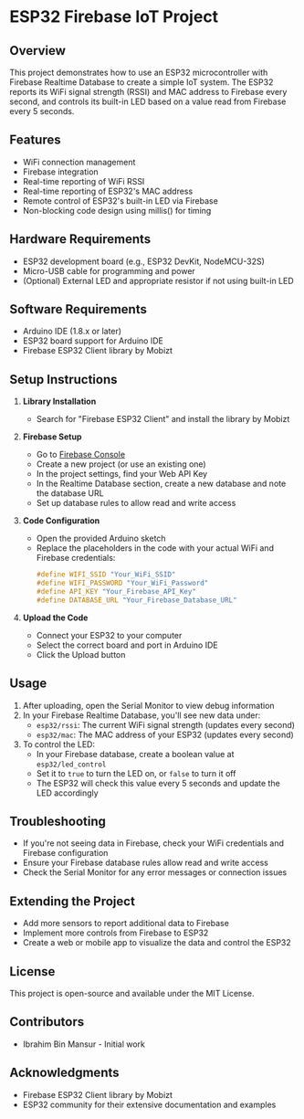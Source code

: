 # ESP32 Firebase IoT Project

## Overview

This project demonstrates how to use an ESP32 microcontroller with Firebase Realtime Database to create a simple IoT system. The ESP32 reports its WiFi signal strength (RSSI) and MAC address to Firebase every second, and controls its built-in LED based on a value read from Firebase every 5 seconds.

## Features

- WiFi connection management
- Firebase integration
- Real-time reporting of WiFi RSSI
- Real-time reporting of ESP32's MAC address
- Remote control of ESP32's built-in LED via Firebase
- Non-blocking code design using millis() for timing

## Hardware Requirements

- ESP32 development board (e.g., ESP32 DevKit, NodeMCU-32S)
- Micro-USB cable for programming and power
- (Optional) External LED and appropriate resistor if not using built-in LED

## Software Requirements

- Arduino IDE (1.8.x or later)
- ESP32 board support for Arduino IDE
- Firebase ESP32 Client library by Mobizt

## Setup Instructions

1. **Library Installation**
   - Search for "Firebase ESP32 Client" and install the library by Mobizt

2. **Firebase Setup**
   - Go to [Firebase Console](https://console.firebase.google.com/)
   - Create a new project (or use an existing one)
   - In the project settings, find your Web API Key
   - In the Realtime Database section, create a new database and note the database URL
   - Set up database rules to allow read and write access

3. **Code Configuration**
   - Open the provided Arduino sketch
   - Replace the placeholders in the code with your actual WiFi and Firebase credentials:
     ```cpp
     #define WIFI_SSID "Your_WiFi_SSID"
     #define WIFI_PASSWORD "Your_WiFi_Password"
     #define API_KEY "Your_Firebase_API_Key"
     #define DATABASE_URL "Your_Firebase_Database_URL"
     ```

4. **Upload the Code**
   - Connect your ESP32 to your computer
   - Select the correct board and port in Arduino IDE
   - Click the Upload button

## Usage

1. After uploading, open the Serial Monitor to view debug information
2. In your Firebase Realtime Database, you'll see new data under:
   - `esp32/rssi`: The current WiFi signal strength (updates every second)
   - `esp32/mac`: The MAC address of your ESP32 (updates every second)
3. To control the LED:
   - In your Firebase database, create a boolean value at `esp32/led_control`
   - Set it to `true` to turn the LED on, or `false` to turn it off
   - The ESP32 will check this value every 5 seconds and update the LED accordingly

## Troubleshooting

- If you're not seeing data in Firebase, check your WiFi credentials and Firebase configuration
- Ensure your Firebase database rules allow read and write access
- Check the Serial Monitor for any error messages or connection issues

## Extending the Project

- Add more sensors to report additional data to Firebase
- Implement more controls from Firebase to ESP32
- Create a web or mobile app to visualize the data and control the ESP32

## License

This project is open-source and available under the MIT License.

## Contributors

- Ibrahim Bin Mansur - Initial work

## Acknowledgments

- Firebase ESP32 Client library by Mobizt
- ESP32 community for their extensive documentation and examples